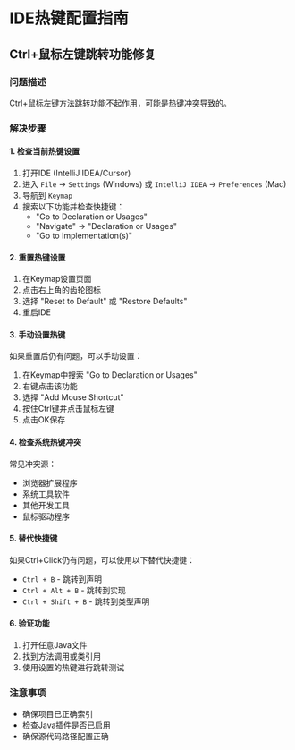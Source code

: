 # IDE热键配置指南

## Ctrl+鼠标左键跳转功能修复

### 问题描述
Ctrl+鼠标左键方法跳转功能不起作用，可能是热键冲突导致的。

### 解决步骤

#### 1. 检查当前热键设置
1. 打开IDE (IntelliJ IDEA/Cursor)
2. 进入 `File` → `Settings` (Windows) 或 `IntelliJ IDEA` → `Preferences` (Mac)
3. 导航到 `Keymap`
4. 搜索以下功能并检查快捷键：
   - "Go to Declaration or Usages"
   - "Navigate" → "Declaration or Usages"
   - "Go to Implementation(s)"

#### 2. 重置热键设置
1. 在Keymap设置页面
2. 点击右上角的齿轮图标
3. 选择 "Reset to Default" 或 "Restore Defaults"
4. 重启IDE

#### 3. 手动设置热键
如果重置后仍有问题，可以手动设置：
1. 在Keymap中搜索 "Go to Declaration or Usages"
2. 右键点击该功能
3. 选择 "Add Mouse Shortcut"
4. 按住Ctrl键并点击鼠标左键
5. 点击OK保存

#### 4. 检查系统热键冲突
常见冲突源：
- 浏览器扩展程序
- 系统工具软件
- 其他开发工具
- 鼠标驱动程序

#### 5. 替代快捷键
如果Ctrl+Click仍有问题，可以使用以下替代快捷键：
- `Ctrl + B` - 跳转到声明
- `Ctrl + Alt + B` - 跳转到实现
- `Ctrl + Shift + B` - 跳转到类型声明

#### 6. 验证功能
1. 打开任意Java文件
2. 找到方法调用或类引用
3. 使用设置的热键进行跳转测试

### 注意事项
- 确保项目已正确索引
- 检查Java插件是否已启用
- 确保源代码路径配置正确 